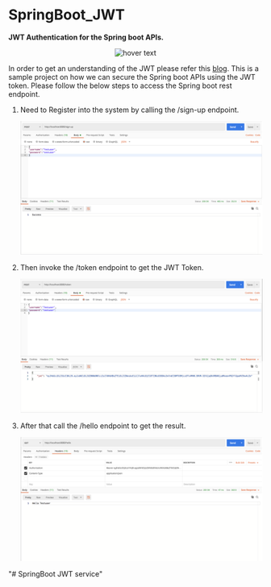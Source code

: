 # SpringBoot_JWT

<b>JWT Authentication for the Spring boot APIs.</b>


<p align="center">
<img src="https://miro.medium.com/max/502/1*Vc4AQeMNmlr6ZHiLvMPH9w.png" width="350" title="hover text">
</p>

In order to get an understanding of the JWT please refer this <a href="https://medium.com/@senthuranmanoharan/understanding-jwt-9b804e686bd7">blog</a>. This is a sample project on how we can
secure the Spring boot APIs using the JWT token. Please follow the below steps to access the Spring boot rest endpoint.

1. Need to Register into the system by calling the /sign-up endpoint.
   <p align="center">
   <img src="src/main/resources/static/Image1.png" >
   </p>

2. Then invoke the /token endpoint to get the JWT Token.
   <p align="center">
   <img src="src/main/resources/static/Image2.png" >
   </p>


3. After that call the /hello endpoint to get the result.
   <p align="center">
   <img src="src/main/resources/static/Image3.png" >
   </p>
"# SpringBoot JWT service" 
